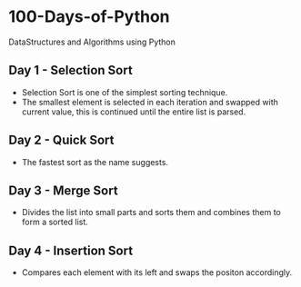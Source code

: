 # 100-Days-of-Python
DataStructures and Algorithms using Python

## Day 1 - Selection Sort

- Selection Sort is one of the simplest sorting technique.
- The smallest element is selected in each iteration and swapped with current value, this is continued until the entire list is parsed.

## Day 2 - Quick Sort

- The fastest sort as the name suggests.

## Day 3 - Merge Sort

- Divides the list into small parts and sorts them and combines them to form a sorted list.

## Day 4 - Insertion Sort

- Compares each element with its left and swaps the positon accordingly.